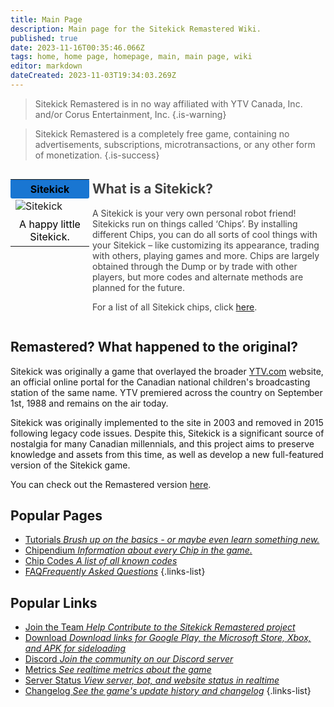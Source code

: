 ```yaml
---
title: Main Page
description: Main page for the Sitekick Remastered Wiki.
published: true
date: 2023-11-16T00:35:46.066Z
tags: home, home page, homepage, main, main page, wiki
editor: markdown
dateCreated: 2023-11-03T19:34:03.269Z
---
```


> Sitekick Remastered is in no way affiliated with YTV Canada, Inc. and/or Corus Entertainment, Inc.
{.is-warning}

> Sitekick Remastered is a completely free game, containing no advertisements, subscriptions, microtransactions, or any other form of monetization.
{.is-success}

<div style="display: flex;">
    <div style="flex: 1; width: 25%;">
        <table style="width: 100%;">
            <tr>
                <td colspan="2" style="text-align: center; background-color: #1976d2; padding: 5px; border-radius: 3px; color: black;"><strong>Sitekick</strong></td>
            </tr>
            <tr>
                <td colspan="2">
                    <img src="https://wiki.sitekickremastered.com/sitekick.png" alt="Sitekick" style="display: block; margin: auto;">
                </td>
            </tr>
            <tr>
                <td colspan="2" style="text-align: center; padding: 5px; border-radius: 3px; color: black;">A happy little Sitekick.</td>
            </tr>
        </table>
    </div>
    <div style="flex: 3; width: 75%;">
        <div style="padding: 0 0 0 5px; color: #424242; margin-top: -10px;">
            <h2>What is a Sitekick?</h2>
            <p>A Sitekick is your very own personal robot friend! Sitekicks run on things called ‘Chips’. By installing different Chips, you can do all sorts of cool things with your Sitekick – like customizing its appearance, trading with others, playing games and more. Chips are largely obtained through the Dump or by trade with other players, but more codes and alternate methods are planned for the future.</p>
            <p>For a list of all Sitekick chips, click <a href="/Home/Sitekick/Chipendium">here</a>.
        </div>
    </div>
</div>

## Remastered? What happened to the original?

Sitekick was originally a game that overlayed the broader [YTV.com](/Home/YTV/) website, an official online portal for the Canadian national children's broadcasting station of the same name. YTV premiered across the country on September 1st, 1988 and remains on the air today.

Sitekick was originally implemented to the site in 2003 and removed in 2015 following legacy code issues. Despite this, Sitekick is a significant source of nostalgia for many Canadian millennials, and this project aims to preserve knowledge and assets from this time, as well as develop a new full-featured version of the Sitekick game.

You can check out the Remastered version [here](https://sitekickremastered.com/).

## Popular Pages
- [Tutorials *Brush up on the basics - or maybe even learn something new.*](/Home/Sitekick/Tutorials)
- [Chipendium *Information about every Chip in the game.*](/Home/Sitekick/Chipendium)
- [Chip Codes *A list of all known codes*](/Home/Sitekick/Chipendium/Codes)
- [FAQ*Frequently Asked Questions*](/Home/FAQ)
{.links-list}

## Popular Links
- [Join the Team *Help Contribute to the Sitekick Remastered project*](https://sitekickremastered.com/join-the-team/)
- [Download *Download links for Google Play, the Microsoft Store, Xbox, and APK for sideloading*](https://sitekickremastered.com/play/)
- [Discord *Join the community on our Discord server*](http://discord.sitekickremastered.com/)
- [Metrics *See realtime metrics about the game*](https://sitekickremastered.com/metrics/)
- [Server Status *View server, bot, and website status in realtime*](https://status.sitekickremastered.com/status/site)
- [Changelog *See the game's update history and changelog*](https://sitekickremastered.com/change-log/)
{.links-list}